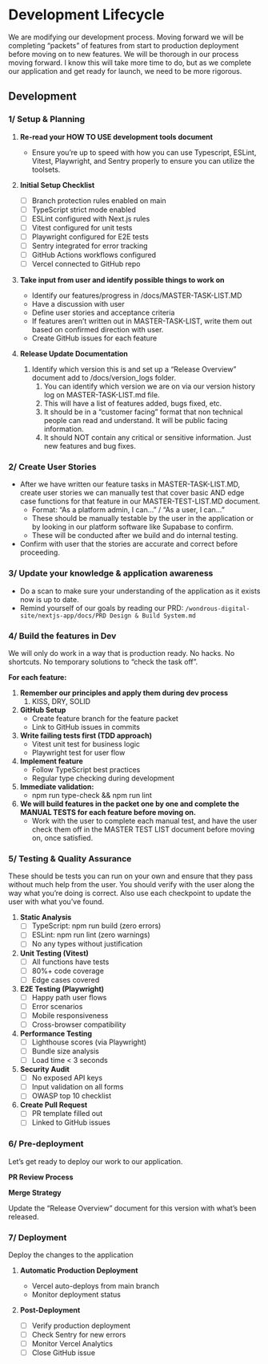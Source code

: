 # Development Lifecycle

We are modifying our development process. Moving forward we will be completing “packets” of features from start to production deployment before moving on to new features. We will be thorough in our process moving forward. I know this will take more time to do, but as we complete our application and get ready for launch, we need to be more rigorous. 

## Development

### **1/ Setup & Planning**

1. **Re-read your HOW TO USE development tools document**
    - Ensure you’re up to speed with how you can use Typescript, ESLint, Vitest, Playwright, and Sentry properly to ensure you can utilize the toolsets.
2. **Initial Setup Checklist**
    - [ ]  Branch protection rules enabled on main
    - [ ]  TypeScript strict mode enabled
    - [ ]  ESLint configured with Next.js rules
    - [ ]  Vitest configured for unit tests
    - [ ]  Playwright configured for E2E tests
    - [ ]  Sentry integrated for error tracking
    - [ ]  GitHub Actions workflows configured
    - [ ]  Vercel connected to GitHub repo

1. **Take input from user and identify possible things to work on**
    - Identify our features/progress in /docs/MASTER-TASK-LIST.MD
    - Have a discussion with user
    - Define user stories and acceptance criteria
    - If features aren’t written out in MASTER-TASK-LIST, write them out based on confirmed direction with user.
    - Create GitHub issues for each feature

1. **Release Update Documentation**
    1. Identify which version this is and set up a “Release Overview” document add to /docs/version_logs folder.
        1. You can identify which version we are on via our version history log on MASTER-TASK-LIST.md file.
        2. This will have a list of features added, bugs fixed, etc. 
        3. It should be in a “customer facing” format that non technical people can read and understand. It will be public facing information. 
        4. It should NOT contain any critical or sensitive information. Just new features and bug fixes.

### **2/ Create User Stories**

- After we have written our feature tasks in MASTER-TASK-LIST.MD, create user stories we can manually test that cover basic AND edge case functions for that feature in our MASTER-TEST-LIST.MD document.
    - Format: “As a platform admin, I can…” / “As a user, I can…”
    - These should be manually testable by the user in the application or by looking in our platform software like Supabase to confirm.
    - These will be conducted after we build and do internal testing.
- Confirm with user that the stories are accurate and correct before proceeding.

### **3/ Update your knowledge & application awareness**

- Do a scan to make sure your understanding of the application as it exists now is up to date.
- Remind yourself of our goals by reading our PRD: `/wondrous-digital-site/nextjs-app/docs/PRD Design & Build System.md`

### **4/ Build the features in Dev**

We will only do work in a way that is production ready. No hacks. No shortcuts. No temporary solutions to “check the task off”.

**For each feature:**

1. **Remember our principles and apply them during dev process**
    1. KISS, DRY, SOLID
2. **GitHub Setup**
    - Create feature branch for the feature packet
    - Link to GitHub issues in commits
3. **Write failing tests first (TDD approach)**
    - Vitest unit test for business logic
    - Playwright test for user flow
4. **Implement feature**
    - Follow TypeScript best practices
    - Regular type checking during development
5. **Immediate validation:**
    - npm run type-check && npm run lint
6. **We will build features in the packet one by one and complete the MANUAL TESTS for each feature before moving on.**
    - Work with the user to complete each manual test, and have the user check them off in the MASTER TEST LIST document before moving on, once satisfied.

### **5/ Testing & Quality Assurance**

These should be tests you can run on your own and ensure that they pass without much help from the user. You should verify with the user along the way what you’re doing is correct. Also use each checkpoint to update the user with what you’ve found.

1. **Static Analysis**
    - [ ]  TypeScript: npm run build (zero errors)
    - [ ]  ESLint: npm run lint (zero warnings)
    - [ ]  No any types without justification
2. **Unit Testing (Vitest)**
    - [ ]  All functions have tests
    - [ ]  80%+ code coverage
    - [ ]  Edge cases covered
3. **E2E Testing (Playwright)**
    - [ ]  Happy path user flows
    - [ ]  Error scenarios
    - [ ]  Mobile responsiveness
    - [ ]  Cross-browser compatibility
4. **Performance Testing**
    - [ ]  Lighthouse scores (via Playwright)
    - [ ]  Bundle size analysis
    - [ ]  Load time < 3 seconds
5. **Security Audit**
    - [ ]  No exposed API keys
    - [ ]  Input validation on all forms
    - [ ]  OWASP top 10 checklist
6. **Create Pull Request**
    - [ ]  PR template filled out
    - [ ]  Linked to GitHub issues

### **6/ Pre-deployment**

Let’s get ready to deploy our work to our application.

**PR Review Process**

**Merge Strategy**

Update the “Release Overview” document for this version with what’s been released. 

### **7/ Deployment**

Deploy the changes to the application

1. **Automatic Production Deployment**
    - Vercel auto-deploys from main branch
    - Monitor deployment status

1. **Post-Deployment**
    - [ ]  Verify production deployment
    - [ ]  Check Sentry for new errors
    - [ ]  Monitor Vercel Analytics
    - [ ]  Close GitHub issue